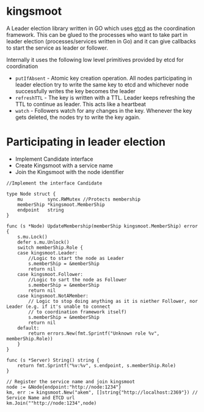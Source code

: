 # kingsmoot

A Leader election library written in GO which uses [etcd](https://github.com/coreos/etcd) as the coordination framework. This can be glued to the processes who want to take part in leader election (processes/services written in Go) and it can give callbacks to start the service as leader or follower. 

Internally it uses the following low level primitives provided by etcd for coordination
* `putIfAbsent` - Atomic key creation operation. All nodes participating in leader election try to write the same key to etcd and whichever node successfully writes the key becomes the leader
* `refreshTTL` - The key is written with a TTL. Leader keeps refreshing the TTL to continue as leader. This acts like a heartbeat
* `watch` - Followers watch for any changes in the key. Whenever the key gets deleted, the nodes try to write the key again. 

# Participating in leader election

* Implement Candidate interface
* Create Kingsmoot with a service name
* Join the Kingsmoot with the node identifier

```
//Implement the interface Candidate

type Node struct {
	mu         sync.RWMutex //Protects membership
	memberShip *kingsmoot.MemberShip
	endpoint   string
}

func (s *Node) UpdateMembership(memberShip kingsmoot.MemberShip) error {
	s.mu.Lock()
	defer s.mu.Unlock()
	switch memberShip.Role {
	case kingsmoot.Leader:
		//Logic to start the node as Leader
		s.memberShip = &memberShip
		return nil
	case kingsmoot.Follower:
		//Logic to sart the node as Follower
		s.memberShip = &memberShip
		return nil
	case kingsmoot.NotAMember:
		// Logic to stop doing anything as it is niether Follower, nor Leader (e.g. if it's unable to connect
		// to coordination framework itself)
		s.memberShip = &memberShip
		return nil
	default:
		return errors.New(fmt.Sprintf("Unknown role %v", memberShip.Role))
	}
}

func (s *Server) String() string {
	return fmt.Sprintf("%v:%v", s.endpoint, s.memberShip.Role)
}

// Register the service name and join kingsmoot
node := &Node{endpoint:"http://node:1234"}
km, err := kingsmoot.New("akem", []string{"http://localhost:2369"}) // Service Name and ETCD url
km.Join(""http://node:1234",node)
```


